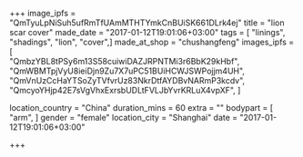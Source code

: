 +++
image_ipfs = "QmTyuLpNiSuh5ufRmTfUAmMTHTYmkCnBUiSK661DLrk4ej"
title = "lion scar cover"
made_date = "2017-01-12T19:01:06+03:00"
tags = [
"linings",
"shadings",
"lion",
"cover",]
made_at_shop = "chushangfeng"
images_ipfs = [  
  "QmbzYBL8tPSy6m13S58cuiwiDAZJRPNTMi3r6BbK29kHbf",
  "QmWBMTpjVyU8ieiDjn9Zu7X7uPC51BUiHCWJSWPojjm4UH",
  "QmVnUzCcHaYTSoZyTVfvrUz83NkrDtfAYDBvNARmP3kcdv",
  "QmcyoYHjp42E7sVgVhxExrsbUDLtFVLJbYvrKRLuX4vpXF",
]

location_country = "China"
duration_mins = 60
extra = ""
bodypart = [
"arm",
]
gender = "female"
location_city = "Shanghai"
date = "2017-01-12T19:01:06+03:00"

+++
